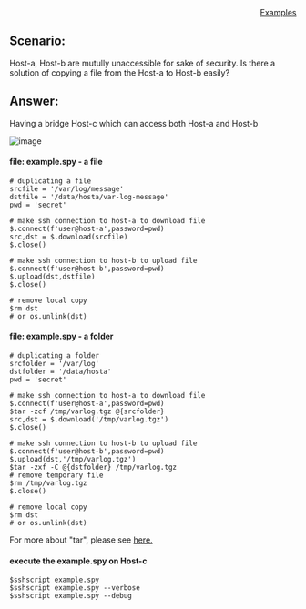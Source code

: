 <div style="text-align:right"><a href="./index">Examples</a></div>

## Scenario:
Host-a, Host-b are mutully unaccessible for sake of security.
Is there a solution of copying a file from the Host-a to Host-b easily?

## Answer:
Having a bridge Host-c which can access both Host-a and Host-b

![image](https://user-images.githubusercontent.com/4695577/182061077-902d54f0-6a15-4aab-95b3-ebb295a606e8.png)


#### file: example.spy - a file
```
# duplicating a file
srcfile = '/var/log/message'
dstfile = '/data/hosta/var-log-message'
pwd = 'secret'

# make ssh connection to host-a to download file
$.connect(f'user@host-a',password=pwd)
src,dst = $.download(srcfile)
$.close()

# make ssh connection to host-b to upload file
$.connect(f'user@host-b',password=pwd)
$.upload(dst,dstfile)
$.close()

# remove local copy
$rm dst
# or os.unlink(dst)

```

#### file: example.spy - a folder
```
# duplicating a folder
srcfolder = '/var/log'
dstfolder = '/data/hosta'
pwd = 'secret'

# make ssh connection to host-a to download file
$.connect(f'user@host-a',password=pwd)
$tar -zcf /tmp/varlog.tgz @{srcfolder}
src,dst = $.download('/tmp/varlog.tgz')
$.close()

# make ssh connection to host-b to upload file
$.connect(f'user@host-b',password=pwd)
$.upload(dst,'/tmp/varlog.tgz')
$tar -zxf -C @{dstfolder} /tmp/varlog.tgz
# remove temporary file
$rm /tmp/varlog.tgz
$.close()

# remove local copy
$rm dst
# or os.unlink(dst)

```
For more about "tar", please see <a href="https://stackoverflow.com/questions/939982/how-do-i-tar-a-directory-of-files-and-folders-without-including-the-directory-it">here.</a>

#### execute the example.spy on Host-c
```
$sshscript example.spy
$sshscript example.spy --verbose
$sshscript example.spy --debug
```
